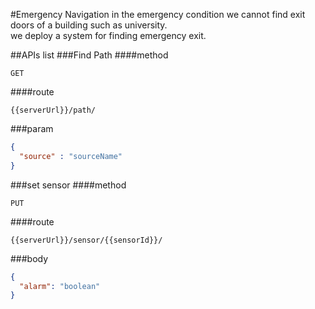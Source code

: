 #Emergency Navigation
in the emergency condition we cannot find exit doors of a building such as university.   
we deploy a system for finding emergency exit.

##APIs list
###Find Path 
####method
```
GET 
```
####route
```djangourlpath
{{serverUrl}}/path/
```
###param
```json
{
  "source" : "sourceName"
}
```



###set sensor
####method
```
PUT
```
####route
```
{{serverUrl}}/sensor/{{sensorId}}/
```
###body
```json
{
  "alarm": "boolean"
}
```
